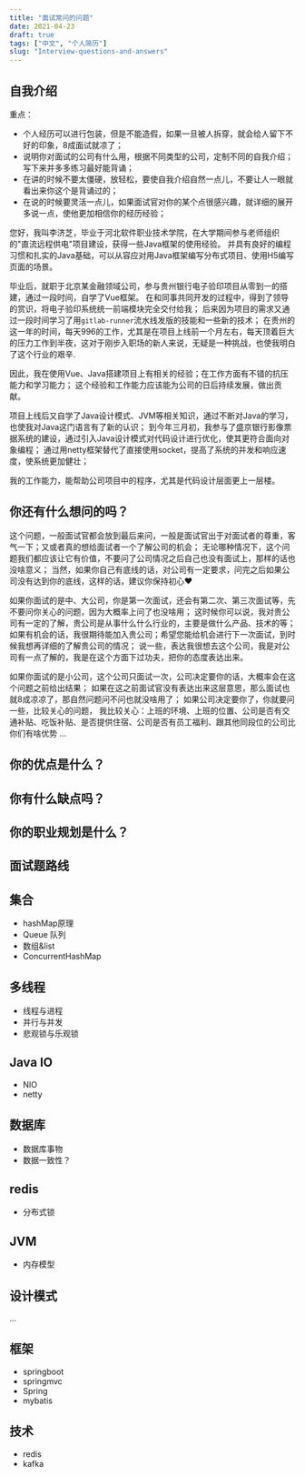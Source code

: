 ```yaml
---
title: "面试常问的问题"
date: 2021-04-23
draft: true
tags: ["中文", "个人简历"]
slug: "Interview-questions-and-answers"
---
```


## 自我介绍
重点：
- 个人经历可以进行包装，但是不能造假，如果一旦被人拆穿，就会给人留下不好的印象，8成面试就凉了；
- 说明你对面试的公司有什么用，根据不同类型的公司，定制不同的自我介绍；写下来并多多练习最好能背诵；
- 在讲的时候不要太僵硬，放轻松，要使自我介绍自然一点儿，不要让人一眼就看出来你这个是背诵过的；
- 在说的时候要灵活一点儿，如果面试官对你的某个点很感兴趣，就详细的展开多说一点，使他更加相信你的经历经验；

您好，我叫李济芝，毕业于河北软件职业技术学院，在大学期间参与老师组织的"直流远程供电"项目建设，获得一些Java框架的使用经验。
并具有良好的编程习惯和扎实的Java基础，可以从容应对用Java框架编写分布式项目、使用H5编写页面的场景。

毕业后，就职于北京某金融领域公司，参与贵州银行电子验印项目从零到一的搭建，通过一段时间，自学了Vue框架。
在和同事共同开发的过程中，得到了领导的赏识，将电子验印系统统一前端模块完全交付给我；
后来因为项目的需求又通过一段时间学习了用`gitlab-runner`流水线发版的技能和一些新的技术；
在贵州的这一年的时间，每天996的工作，尤其是在项目上线前一个月左右，每天顶着巨大的压力工作到半夜，这对于刚步入职场的新人来说，无疑是一种挑战，也使我明白了这个行业的艰辛.

因此，我在使用Vue、Java搭建项目上有相关的经验；在工作方面有不错的抗压能力和学习能力；
这个经验和工作能力应该能为公司的日后持续发展，做出贡献。

项目上线后又自学了Java设计模式、JVM等相关知识，通过不断对Java的学习，也使我对Java这门语言有了新的认识；
到今年三月初，我参与了盛京银行影像票据系统的建设，通过引入Java设计模式对代码设计进行优化，使其更符合面向对象编程；
通过用netty框架替代了直接使用socket，提高了系统的并发和响应速度，使系统更加健壮；

我的工作能力，能帮助公司项目中的程序，尤其是代码设计层面更上一层楼。

## 你还有什么想问的吗？
这个问题，一般面试官都会放到最后来问，一般是面试官出于对面试者的尊重，客气一下；又或者真的想给面试者一个了解公司的机会；
无论哪种情况下，这个问题我们都应该让它有价值，不要问了公司情况之后自己也没有面试上，那样的话也没啥意义；
当然，如果你自己有底线的话，对公司有一定要求，问完之后如果公司没有达到你的底线，这样的话，建议你保持初心❤️

如果你面试的是中、大公司，你是第一次面试，还会有第二次、第三次面试等，先不要问你关心的问题，因为大概率上问了也没啥用；
这时候你可以说，我对贵公司有一定的了解，贵公司是从事什么什么行业的，主要是做什么产品、技术的等；
如果有机会的话，我很期待能加入贵公司；希望您能给机会进行下一次面试，到时候我想再详细的了解贵公司的情况；
说一些，表达我很想去这个公司，我是对公司有一点了解的，我是在这个方面下过功夫，把你的态度表达出来。

如果你面试的是小公司，这个公司只面试一次，公司决定要你的话，大概率会在这个问题之前给出结果；
如果在这之前面试官没有表达出来这层意思，那么面试也就8成凉凉了，那自然问题问不问也就没啥用了；
如果公司决定要你了，你就要问一些，比较关心的问题，
我比较关心：上班的环境、上班的位置、公司是否有交通补贴、吃饭补贴、是否提供住宿、公司是否有员工福利、跟其他同段位的公司比你们有啥优势 ...


## 你的优点是什么？



## 你有什么缺点吗？



## 你的职业规划是什么？

## 面试题路线
## 集合
- hashMap原理
- Queue 队列
- 数组&list
- ConcurrentHashMap

## 多线程
- 线程与进程
- 并行与并发
- 悲观锁与乐观锁


## Java IO 
- NIO
- netty

## 数据库
- 数据库事物
- 数据一致性？


## redis 
- 分布式锁

## JVM
- 内存模型

## 设计模式
...

## 框架
- springboot
- springmvc
- Spring
- mybatis

## 技术
- redis
- kafka





